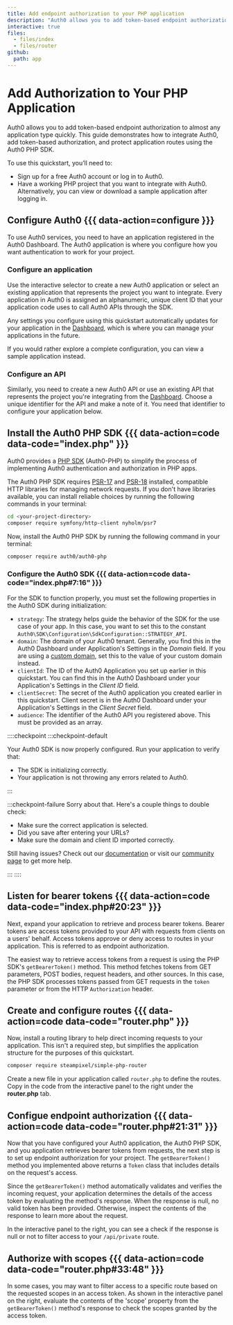 ```yaml
---
title: Add endpoint authorization to your PHP application
description: "Auth0 allows you to add token-based endpoint authorization to your PHP application quickly and to protect your routes. This guide demonstrates how to integrate Auth0 with any new or existing PHP application using the Auth0 PHP SDK."
interactive: true
files:
  - files/index
  - files/router
github:
  path: app
---
```


# Add Authorization to Your PHP Application

Auth0 allows you to add token-based endpoint authorization to almost any application type quickly. This guide demonstrates how to integrate Auth0, add token-based authorization, and protect application routes using the Auth0 PHP SDK.

To use this quickstart, you’ll need to:
- Sign up for a free Auth0 account or log in to Auth0.
- Have a working PHP project that you want to integrate with Auth0. Alternatively, you can view or download a sample application after logging in.

## Configure Auth0 {{{ data-action=configure }}}

To use Auth0 services, you need to have an application registered in the Auth0 Dashboard. The Auth0 application is where you configure how you want authentication to work for your project.

### Configure an application

Use the interactive selector to create a new Auth0 application or select an existing application that represents the project you want to integrate. Every application in Auth0 is assigned an alphanumeric, unique client ID that your application code uses to call Auth0 APIs through the SDK.

Any settings you configure using this quickstart automatically updates for your application in the <a href="${manage_url}/#/">Dashboard</a>, which is where you can manage your applications in the future.

If you would rather explore a complete configuration, you can view a sample application instead.

### Configure an API

Similarly, you need to create a new Auth0 API or use an existing API that represents the project you're integrating from the <a href="${manage_url}/#/">Dashboard</a>. Choose a unique identifier for the API and make a note of it. You need that identifier to configure your application below.

## Install the Auth0 PHP SDK {{{ data-action=code data-code="index.php" }}}

Auth0 provides a [PHP SDK](https://github.com/auth0/auth0-PHP) (Auth0-PHP) to simplify the process of implementing Auth0 authentication and authorization in PHP apps.

The Auth0 PHP SDK requires [PSR-17](https://www.php-fig.org/psr/psr-17/) and [PSR-18](https://www.php-fig.org/psr/psr-18/) installed, compatible HTTP libraries for managing network requests. If you don't have libraries available, you can install reliable choices by running the following commands in your terminal:

```bash
cd <your-project-directory>
composer require symfony/http-client nyholm/psr7
```

Now, install the Auth0 PHP SDK by running the following command in your terminal:

```bash
composer require auth0/auth0-php
```

### Configure the Auth0 SDK {{{ data-action=code data-code="index.php#7:16" }}}

For the SDK to function properly, you must set the following properties in the Auth0 SDK during initialization:

- `strategy`: The strategy helps guide the behavior of the SDK for the use case of your app. In this case, you want to set this to the constant `Auth0\SDK\Configuration\SdkConfiguration::STRATEGY_API`.
- `domain`: The domain of your Auth0 tenant. Generally, you find this in the Auth0 Dashboard under Application's Settings in the _Domain_ field. If you are using a [custom domain](https://auth0.com/docs/custom-domains), set this to the value of your custom domain instead.
- `clientId`: The ID of the Auth0 Application you set up earlier in this quickstart. You can find this in the Auth0 Dashboard under your Application's Settings in the _Client ID_ field.
- `clientSecret`: The secret of the Auth0 application you created earlier in this quickstart. Client secret is in the Auth0 Dashboard under your Application's Settings in the _Client Secret_ field.
- `audience`: The identifier of the Auth0 API you registered above. This must be provided as an array.

::::checkpoint
:::checkpoint-default

Your Auth0 SDK is now properly configured. Run your application to verify that:
- The SDK is initializing correctly.
- Your application is not throwing any errors related to Auth0.

:::

:::checkpoint-failure
Sorry about that. Here's a couple things to double check:
* Make sure the correct application is selected.
* Did you save after entering your URLs?
* Make sure the domain and client ID imported correctly.

Still having issues? Check out our [documentation](https://auth0.com/docs) or visit our [community page](https://community.auth0.com) to get more help.

:::
::::

## Listen for bearer tokens {{{ data-action=code data-code="index.php#20:23" }}}

Next, expand your application to retrieve and process bearer tokens. Bearer tokens are access tokens provided to your API with requests from clients on a users' behalf. Access tokens approve or deny access to routes in your application. This is referred to as endpoint authorization.

The easiest way to retrieve access tokens from a request is using the PHP SDK's `getBearerToken()` method. This method fetches tokens from GET parameters, POST bodies, request headers, and other sources. In this case, the PHP SDK processes tokens passed from GET requests in the `token` parameter or from the HTTP `Authorization` header.

## Create and configure routes {{{ data-action=code data-code="router.php" }}}

Now, install a routing library to help direct incoming requests to your application. This isn't a required step, but simplifies the application structure for the purposes of this quickstart.

```bash
composer require steampixel/simple-php-router
```

Create a new file in your application called `router.php` to define the routes. Copy in the code from the interactive panel to the right under the <b>router.php</b> tab.

## Configue endpoint authorization {{{ data-action=code data-code="router.php#21:31" }}}

Now that you have configured your Auth0 application, the Auth0 PHP SDK, and you application retrieves bearer tokens from requests, the next step is to set up endpoint authorization for your project. The `getBearerToken()` method you implemented above returns a `Token` class that includes details on the request's access.

Since the `getBearerToken()` method automatically validates and verifies the incoming request, your application determines the details of the access token by evaluating the method's response. When the response is null, no valid token has been provided. Otherwise, inspect the contents of the response to learn more about the request.

In the interactive panel to the right, you can see a check if the response is null or not to filter access to your `/api/private` route.

## Authorize with scopes {{{ data-action=code data-code="router.php#33:48" }}}

In some cases, you may want to filter access to a specific route based on the requested scopes in an access token. As shown in the interactive panel on the right, evaluate the contents of the 'scope' property from the `getBearerToken()` method's response to check the scopes granted by the access token.
